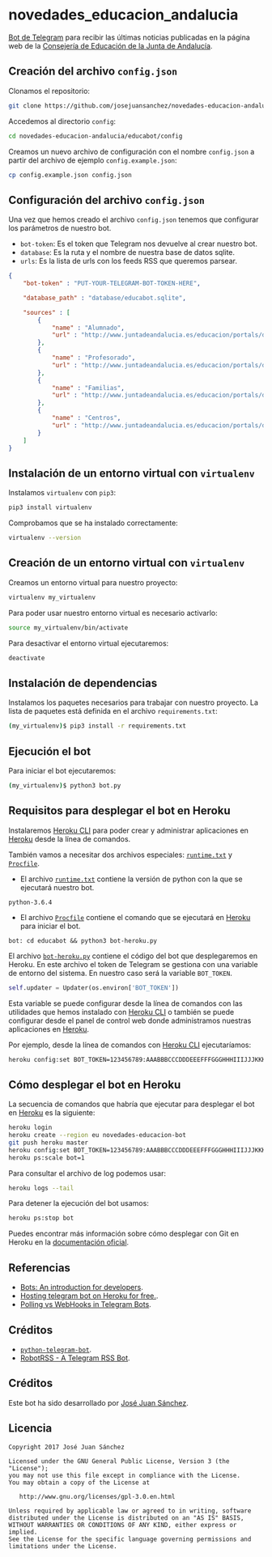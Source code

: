 # novedades_educacion_andalucia

[Bot de Telegram][1] para recibir las últimas noticias publicadas en la página web de la [Consejería de Educación de la Junta de Andalucía][2].

## Creación del archivo `config.json`

Clonamos el repositorio:

```bash
git clone https://github.com/josejuansanchez/novedades-educacion-andalucia.git
```

Accedemos al directorio `config`:

```bash
cd novedades-educacion-andalucia/educabot/config
```

Creamos un nuevo archivo de configuración con el nombre `config.json` a partir del  archivo de ejemplo `config.example.json`:

```bash
cp config.example.json config.json
```

## Configuración del archivo `config.json`

Una vez que hemos creado el archivo `config.json` tenemos que configurar los parámetros de nuestro bot.

* `bot-token`: Es el token que Telegram nos devuelve al crear nuestro bot.
* `database`: Es la ruta y el nombre de nuestra base de datos sqlite.
* `urls`: Es la lista de urls con los feeds RSS que queremos parsear.

```JSON
{
    "bot-token" : "PUT-YOUR-TELEGRAM-BOT-TOKEN-HERE",

    "database_path" : "database/educabot.sqlite",

    "sources" : [
        {
            "name" : "Alumnado",
            "url" : "http://www.juntadeandalucia.es/educacion/portals/delegate/rss/ced/portalconsejeria/alumnado/-/-/true/AND/true/ishare_noticefrom/DESC/"
        },
        {
            "name" : "Profesorado",
            "url" : "http://www.juntadeandalucia.es/educacion/portals/delegate/rss/ced/portalconsejeria/profesorado/-/-/true/OR/_self/ishare_noticefrom/DESC/"
        },
        {
            "name" : "Familias",
            "url" : "http://www.juntadeandalucia.es/educacion/portals/delegate/rss/ced/portalconsejeria/familia/-/-/true/AND/false/ishare_noticefrom/DESC/"
        },
        {
            "name" : "Centros",
            "url" : "http://www.juntadeandalucia.es/educacion/portals/delegate/rss/ced/portalconsejeria/centro-1/-/-/true/OR/true/cm_modified/DESC/"
        }
    ]
}
```

## Instalación de un entorno virtual con `virtualenv`

Instalamos `virtualenv` con `pip3`:

```bash
pip3 install virtualenv
```

Comprobamos que se ha instalado correctamente:

```bash
virtualenv --version
```

## Creación de un entorno virtual con `virtualenv`

Creamos un entorno virtual para nuestro proyecto:

```bash
virtualenv my_virtualenv
```

Para poder usar nuestro entorno virtual es necesario activarlo:

```bash
source my_virtualenv/bin/activate
```

Para desactivar el entorno virtual ejecutaremos:

```bash
deactivate
```

## Instalación de dependencias

Instalamos los paquetes necesarios para trabajar con nuestro proyecto. La lista de paquetes está definida en el archivo `requirements.txt`:

```bash
(my_virtualenv)$ pip3 install -r requirements.txt
```

## Ejecución el bot

Para iniciar el bot ejecutaremos:

```bash
(my_virtualenv)$ python3 bot.py
```

## Requisitos para desplegar el bot en Heroku

Instalaremos [Heroku CLI][7] para poder crear y administrar aplicaciones en [Heroku][6] desde la línea de comandos.

También vamos a necesitar dos archivos especiales: [`runtime.txt`](runtime.txt) y [`Procfile`](Procfile).

* El archivo [`runtime.txt`](runtime.txt) contiene la versión de python con la que se ejecutará nuestro bot.

```
python-3.6.4
```

* El archivo [`Procfile`](Procfile) contiene el comando que se ejecutará en [Heroku][6] para iniciar el bot.

```
bot: cd educabot && python3 bot-heroku.py
```

El archivo [`bot-heroku.py`](educabot/bot-heroku.py) contiene el código del bot que desplegaremos en Heroku. En este archivo el token de Telegram se gestiona con una variable de entorno del sistema. En nuestro caso será la variable `BOT_TOKEN`.

```python
self.updater = Updater(os.environ['BOT_TOKEN'])
```

Esta variable se puede configurar desde la línea de comandos con las utilidades que hemos instalado con [Heroku CLI][7] o también se puede configurar desde el panel de control web donde administramos nuestras aplicaciones en [Heroku][6].

Por ejemplo, desde la línea de comandos con [Heroku CLI][7] ejecutaríamos:

```bash
heroku config:set BOT_TOKEN=123456789:AAABBBCCCDDDEEEFFFGGGHHHIIIJJJKKKLL
```

## Cómo desplegar el bot en Heroku

La secuencia de comandos que habría que ejecutar para desplegar el bot en [Heroku][6] es la siguiente:

```bash
heroku login
heroku create --region eu novedades-educacion-bot
git push heroku master
heroku config:set BOT_TOKEN=123456789:AAABBBCCCDDDEEEFFFGGGHHHIIIJJJKKKLL
heroku ps:scale bot=1
```

Para consultar el archivo de log podemos usar:

```bash
heroku logs --tail
```

Para detener la ejecución del bot usamos:

```bash
heroku ps:stop bot
```

Puedes encontrar más información sobre cómo desplegar con Git en Heroku en la [documentación oficial][10].

## Referencias

* [Bots: An introduction for developers][1].
* [Hosting telegram bot on Heroku for free.][8].
* [Polling vs WebHooks in Telegram Bots][9].

## Créditos

* [`python-telegram-bot`][3].
* [RobotRSS - A Telegram RSS Bot][5].

## Créditos

Este bot ha sido desarrollado por [José Juan Sánchez][4].

## Licencia

```
Copyright 2017 José Juan Sánchez

Licensed under the GNU General Public License, Version 3 (the "License");
you may not use this file except in compliance with the License.
You may obtain a copy of the License at

   http://www.gnu.org/licenses/gpl-3.0.en.html

Unless required by applicable law or agreed to in writing, software
distributed under the License is distributed on an "AS IS" BASIS,
WITHOUT WARRANTIES OR CONDITIONS OF ANY KIND, either express or implied.
See the License for the specific language governing permissions and
limitations under the License.
```


[1]: https://core.telegram.org/bots
[2]: http://www.juntadeandalucia.es/educacion/portals/web/ced
[3]: https://github.com/python-telegram-bot/python-telegram-bot
[4]: http://josejuansanchez.org
[5]: https://github.com/cbrgm/telegram-robot-rss/
[6]: https://www.heroku.com
[7]: https://devcenter.heroku.com/articles/heroku-cli
[8]: https://github.com/Kylmakalle/heroku-telegram-bot
[9]: https://github.com/python-telegram-bot/python-telegram-bot/wiki/Webhooks
[10]: https://devcenter.heroku.com/articles/git